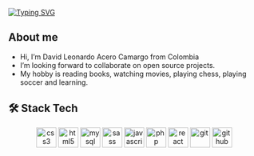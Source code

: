 
[![Typing SVG](https://readme-typing-svg.demolab.com?font=Fira+Code&pause=1000&width=435&lines=Welcome+to+ingdavidacero's+Github)](https://git.io/typing-svg)


## About me

- Hi, I’m David Leonardo Acero Camargo from Colombia 
- I’m looking forward to collaborate on open source projects.
- My hobby is reading books, watching movies, playing chess, playing soccer and learning.

## 🛠️ Stack Tech
<p align="center"> 
  <a target="_blank"> 
    <img src="https://github.com/ingdavidacero/ingdavidacero/assets/145169343/35e6cf25-e779-496b-b935-7006d58b4fff" alt="css3" width="40" height="40"/> 
  </a>
  <a target="_blank"> 
    <img src="https://github.com/ingdavidacero/ingdavidacero/assets/145169343/39f9d23d-e738-4dc0-879b-8fcaeae2070f" alt="html5" width="40" height="40"/> 
  </a> 
  <a target="_blank"> 
    <img src="https://github.com/ingdavidacero/ingdavidacero/assets/145169343/dcc74400-08c4-422f-addf-a74089653bb1" alt="mysql" width="40" height="40"/> 
  </a>  
   <a target="_blank"> 
    <img src="https://github.com/ingdavidacero/ingdavidacero/assets/145169343/7485a3b2-69e5-493e-a87b-cc7ac455c696" alt="sass" width="40" height="40"/> 
  </a>  
  <a target="_blank"> 
    <img src="https://github.com/ingdavidacero/ingdavidacero/assets/145169343/0e3bd18d-01f6-43b7-b729-ab4cf488d463" alt="javascript" width="40" height="40"/> 
  </a> 
  <a target="_blank"> 
    <img src="https://github.com/ingdavidacero/ingdavidacero/assets/145169343/4b25c758-8034-43f2-911f-0b246c683e48" alt="php" width="40" height="40"/> 
  </a>
  <a target="_blank"> 
    <img src="https://github.com/ingdavidacero/ingdavidacero/assets/145169343/56ea3915-5b68-4077-8e17-7957e7660741" alt="react" width="40" height="40"/> 
  </a> 
  <a target="_blank"> 
    <img src="https://github.com/ingdavidacero/ingdavidacero/assets/145169343/526f44aa-7a42-4af8-b557-55b5ae65f6b3" alt="git" width="40" height="40"/> 
  </a> 
  <a target="_blank"> 
    <img src="https://github.com/ingdavidacero/ingdavidacero/assets/145169343/def246cc-0539-43c6-a0ab-58e46b86b3df" alt="github" width="40" height="40"/> 
  </a> 
</p>

